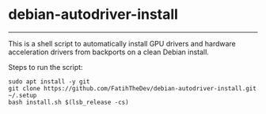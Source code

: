 # debian-autodriver-install
---
This is a shell script to automatically install GPU drivers and hardware acceleration drivers from backports on a clean Debian install.

Steps to run the script:
```
sudo apt install -y git
git clone https://github.com/FatihTheDev/debian-autodriver-install.git ~/.setup
bash install.sh $(lsb_release -cs)
```
